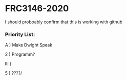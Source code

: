 # FRC3146-2020
I should proboably confirm that this is working with github

### Priority List:
A ) Make Dwight Speak

2 ) Programm?

III )

5 ) ????/ 